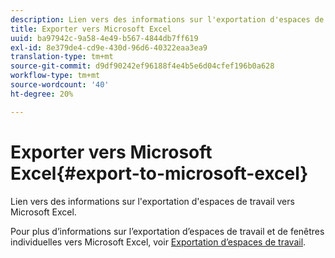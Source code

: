 ```yaml
---
description: Lien vers des informations sur l'exportation d'espaces de travail vers Microsoft Excel.
title: Exporter vers Microsoft Excel
uuid: ba97942c-9a58-4e49-b567-4844db7ff619
exl-id: 8e379de4-cd9e-430d-96d6-40322eaa3ea9
translation-type: tm+mt
source-git-commit: d9df90242ef96188f4e4b5e6d04cfef196b0a628
workflow-type: tm+mt
source-wordcount: '40'
ht-degree: 20%

---
```


# Exporter vers Microsoft Excel{#export-to-microsoft-excel}

Lien vers des informations sur l&#39;exportation d&#39;espaces de travail vers Microsoft Excel.

Pour plus d’informations sur l’exportation d’espaces de travail et de fenêtres individuelles vers Microsoft Excel, voir [Exportation d’espaces de travail](../../../../home/c-get-started/c-work-worksp/c-ex-wksp.md#concept-27e4457bd14b43f198071e38d85d6d2f).
